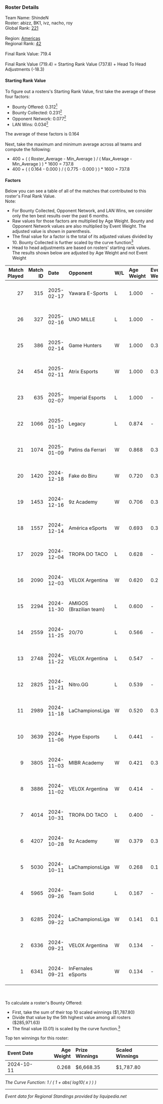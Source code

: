 ### Roster Details<br />
Team Name: ShindeN<br />
Roster: abizz, BK1, ivz, nacho, roy<br />
Global Rank: [221](../../standings_global_2025_02_28.md)<br />
<br />
Region: [Americas]( ../../standings_americas_2025_02_28.md)<br />
Regional Rank: [42]( ../../standings_americas_2025_02_28.md)<br />
<br />
Final Rank Value:  719.4<br />
<br />
Final Rank Value (719.4) = Starting Rank Value (737.8) + Head To Head Adjustments (-18.3)<br />

#### Starting Rank Value<br />
To figure out a rosters's Starting Rank Value, first take the average of these four factors:<br />
- Bounty Offered: 0.312[<sup>1</sup>](#table2)
- Bounty Collected: 0.231[<sup>2</sup>](#table1)
- Opponent Network: 0.077[<sup>2</sup>](#table1)
- LAN Wins: 0.034[<sup>2</sup>](#table1)

The average of these factors is 0.164<br />
<br />
Next, take the maximum and minimum average across all teams and compute the following:<br />
- 400 + ( ( Roster_Average - Min_Average ) / ( Max_Average - Min_Average ) ) * 1600 = 737.8
- 400 + ( ( 0.164 - 0.000 ) / ( 0.775 - 0.000 ) ) * 1600 = 737.8


#### Factors<br />
Below you can see a table of all of the matches that contributed to this roster's Final Rank Value.<br />
Note:<br />

- For Bounty Collected, Opponent Network, and LAN Wins, we consider only the ten best results over the past 6 months.
- Raw values for those factors are multiplied by Age Weight. Bounty and Opponent Network values are also multiplied by Event Weight. The adjusted value is shown in parenthesis.
- The final value for a factor is the total of its adjusted values divided by 10. Bounty Collected is further scaled by the curve function[<sup>3</sup>](#curveFunction)
- Head to head adjustments are based on rosters' starting rank values. The results shown below are adjusted by Age Weight and not Event Weight
<span id="table1"></span><br />


| Match Played | Match ID | Date       | Opponent                | W/L | Age Weight | Event Weight | Bounty Collected | Opponent Network | LAN Wins  | H2H Adj. | Roster                           |
| -: | -: | :- | :- | :- | :- | :- | :- | :- | :- | -: | :- |
|           27 |      315 | 2025-02-17 | Yawara E-Sports         | L   | 1.000      | -            | -                | -                | -         |   -19.24 | abizz, BK1, ivz, nacho, roy      |
|           26 |      327 | 2025-02-16 | UNO MILLE               | L   | 1.000      | -            | -                | -                | -         |   -12.35 | abizz, BK1, ivz, nacho, roy      |
|           25 |      386 | 2025-02-14 | Game Hunters            | W   | 1.000      | 0.371        | 0.003 (0.001)    | 0.425 (0.158)    | 0 (0.000) |    14.35 | abizz, BK1, ivz, nacho, roy      |
|           24 |      454 | 2025-02-11 | Atrix Esports           | W   | 1.000      | 0.371        | 0.006 (0.002)    | 0.289 (0.107)    | 0 (0.000) |    13.03 | abizz, BK1, ivz, nacho, roy      |
|           23 |      635 | 2025-02-07 | Imperial Esports        | L   | 1.000      | -            | -                | -                | -         |    -6.50 | abizz, BK1, ivz, nacho, roy      |
|           22 |     1066 | 2025-01-10 | Legacy                  | L   | 0.874      | -            | -                | -                | -         |    -7.13 | abizz, BK1, ivz, relentless, roy |
|           21 |     1074 | 2025-01-09 | Patins da Ferrari       | W   | 0.868      | 0.384        | -                | 0.107 (0.036)    | 0 (0.000) |     7.87 | abizz, BK1, ivz, relentless, roy |
|           20 |     1420 | 2024-12-18 | Fake do Biru            | W   | 0.720      | 0.384        | -                | 0.162 (0.045)    | 0 (0.000) |     7.27 | abizz, BK1, ivz, relentless, roy |
|           19 |     1453 | 2024-12-16 | 9z Academy              | W   | 0.706      | 0.384        | 0.001 (0.000)    | 0.418 (0.113)    | 0 (0.000) |    10.52 | abizz, BK1, ivz, relentless, roy |
|           18 |     1557 | 2024-12-14 | América eSports         | W   | 0.693      | 0.384        | 0.000 (0.000)    | 0.272 (0.072)    | 0 (0.000) |     8.47 | abizz, BK1, ivz, relentless, roy |
|           17 |     2029 | 2024-12-04 | TROPA DO TACO           | L   | 0.628      | -            | -                | -                | -         |    -7.71 | abizz, BK1, ivz, relentless, roy |
|           16 |     2090 | 2024-12-03 | VELOX Argentina         | W   | 0.620      | 0.262        | 0.000 (0.000)    | 0.187 (0.030)    | 0 (0.000) |     6.77 | abizz, BK1, ivz, relentless, roy |
|           15 |     2294 | 2024-11-30 | AMIGOS (Brazilian team) | L   | 0.600      | -            | -                | -                | -         |   -14.08 | abizz, BK1, ivz, relentless, roy |
|           14 |     2559 | 2024-11-25 | 20/70                   | L   | 0.566      | -            | -                | -                | -         |   -10.51 | abizz, BK1, ivz, relentless, roy |
|           13 |     2748 | 2024-11-22 | VELOX Argentina         | L   | 0.547      | -            | -                | -                | -         |   -11.96 | abizz, BK1, ivz, relentless, roy |
|           12 |     2825 | 2024-11-21 | Nitro.GG                | L   | 0.539      | -            | -                | -                | -         |    -9.91 | abizz, BK1, ivz, relentless, roy |
|           11 |     2989 | 2024-11-18 | LaChampionsLiga         | W   | 0.520      | 0.371        | 0.003 (0.001)    | 0.377 (0.073)    | 0 (0.000) |     6.32 | abizz, BK1, ivz, relentless, roy |
|           10 |     3639 | 2024-11-06 | Hype Esports            | L   | 0.441      | -            | -                | -                | -         |    -8.03 | abizz, BK1, ivz, relentless, roy |
|            9 |     3805 | 2024-11-03 | MIBR Academy            | W   | 0.421      | 0.371        | 0.001 (0.000)    | 0.506 (0.079)    | 0 (0.000) |     5.87 | abizz, BK1, ivz, relentless, roy |
|            8 |     3886 | 2024-11-02 | VELOX Argentina         | W   | 0.414      | -            | -                | -                | -         |     4.33 | abizz, BK1, ivz, relentless, roy |
|            7 |     4014 | 2024-10-31 | TROPA DO TACO           | L   | 0.400      | -            | -                | -                | -         |    -6.61 | abizz, BK1, ivz, relentless, roy |
|            6 |     4207 | 2024-10-28 | 9z Academy              | W   | 0.379      | 0.371        | 0.001 (0.000)    | 0.418 (0.059)    | -         |     5.16 | abizz, BK1, ivz, relentless, roy |
|            5 |     5030 | 2024-10-11 | LaChampionsLiga         | W   | 0.268      | 0.143        | 0.003 (0.000)    | -                | 1 (0.268) |     3.66 | abizz, BK1, ivz, relentless, roy |
|            4 |     5965 | 2024-09-26 | Team Solid              | L   | 0.167      | -            | -                | -                | -         |    -1.75 | abizz, BK1, ivz, relentless, roy |
|            3 |     6285 | 2024-09-22 | LaChampionsLiga         | W   | 0.141      | 0.143        | 0.003 (0.000)    | -                | -         |     1.90 | abizz, BK1, ivz, relentless, roy |
|            2 |     6336 | 2024-09-21 | VELOX Argentina         | W   | 0.134      | -            | -                | -                | -         |     1.37 | abizz, BK1, ivz, relentless, roy |
|            1 |     6341 | 2024-09-21 | InFernales eSports      | W   | 0.134      | -            | -                | -                | -         |     0.55 | abizz, BK1, ivz, relentless, roy |

<br />
<span id="table2"></span><br />
To calculate a roster's Bounty Offered:<br />

- First, take the sum of their top 10 scaled winnings ($1,787.80)
- Divide that value by the 5th highest value among all rosters ($285,971.63)
- The final value (0.01) is scaled by the curve function.[<sup>3</sup>](#curveFunction)

Top ten winnings for this roster:<br />

| Event Date | Age Weight | Prize Winnings | Scaled Winnings |
| :- | -: | :- | :- |
| 2024-10-11 |      0.268 | $6,668.35      | $1,787.80       |


<span id="curveFunction"></span>_The Curve Function: 1 / ( 1 + abs( log10( x ) ) )_<br />

---
_Event data for Regional Standings provided by liquipedia.net_<br />
